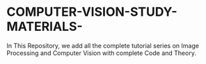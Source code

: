 # COMPUTER-VISION-STUDY-MATERIALS-
In This Repository, we add all the complete tutorial series on Image Processing and Computer Vision with complete Code and Theory.
